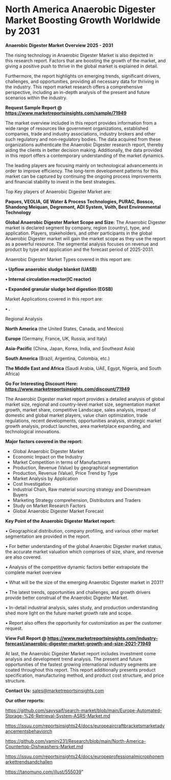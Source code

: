 # North America Anaerobic Digester Market Boosting Growth Worldwide by 2031

<Strong> Anaerobic Digester Market Overview 2025 - 2031</strong>

The rising technology in Anaerobic Digester Market is also depicted in this research report. Factors that are boosting the growth of the market, and giving a positive push to thrive in the global market is explained in detail.

Furthermore, the report highlights on emerging trends, significant drivers, challenges, and opportunities, providing all necessary data for thriving in the industry. This report market research offers a comprehensive perspective, including an in-depth analysis of the present and future scenarios within the industry.

<strong>Request Sample Report @ <a href=https://www.marketreportsinsights.com/sample/71949>https://www.marketreportsinsights.com/sample/71949</a></strong>

The market overview included in this report provides information from a wide range of resources like government organizations, established companies, trade and industry associations, industry brokers and other such regulatory and non-regulatory bodies. The data acquired from these organizations authenticate the Anaerobic Digester research report, thereby aiding the clients in better decision making. Additionally, the data provided in this report offers a contemporary understanding of the market dynamics.

The leading players are focusing mainly on technological advancements in order to improve efficiency. The long-term development patterns for this market can be captured by continuing the ongoing process improvements and financial stability to invest in the best strategies.

Top Key players of Anaerobic Digester Market are:

<strong>Paques, VEOLIA, GE Water & Process Technologies, PURAC, Bossco, Shandong Meiquan, Degremont, ADI System, Voith, Best Environmental Technology</strong>

<strong><b>Global Anaerobic Digester Market Scope and Size:</b></strong>
The Anaerobic Digester market is declared segment by company, region (country), type, and application. Players, stakeholders, and other participants in the global Anaerobic Digester market will gain the market scope as they use the report as a powerful resource. The segmental analysis focuses on revenue and product by type and application and the forecast period of 2025-2031.

Anaerobic Digester Market Types covered in this report are:

<strong>• Upflow anaerobic sludge blanket (UASB)

• Internal circulation reactor(IC reactor)

• Expanded granular sludge bed digestion (EGSB)</strong>

Market Applications covered in this report are:

<strong>• .</strong> 

Regional Analysis

<strong>North America</strong> (the United States, Canada, and Mexico)

<strong>Europe</strong> (Germany, France, UK, Russia, and Italy)

<strong>Asia-Pacific</strong> (China, Japan, Korea, India, and Southeast Asia)

<strong>South America</strong> (Brazil, Argentina, Colombia, etc.)

<strong>The Middle East and Africa</strong> (Saudi Arabia, UAE, Egypt, Nigeria, and South Africa)

<strong>Go For Interesting Discount Here: <a href=https://www.marketreportsinsights.com/discount/71949>https://www.marketreportsinsights.com/discount/71949</a></strong>

The Anaerobic Digester market report provides a detailed analysis of global market size, regional and country-level market size, segmentation market growth, market share, competitive Landscape, sales analysis, impact of domestic and global market players, value chain optimization, trade regulations, recent developments, opportunities analysis, strategic market growth analysis, product launches, area marketplace expanding, and technological innovations.

<strong><b>Major factors covered in the report:</b></strong>
<ul>
  <li>Global Anaerobic Digester Market </li>
  <li>Economic Impact on the Industry</li>
  <li>Market Competition in terms of Manufacturers</li>
  <li>Production, Revenue (Value) by geographical segmentation</li>
  <li>Production, Revenue (Value), Price Trend by Type</li>
  <li>Market Analysis by Application</li>
  <li>Cost Investigation</li>
  <li>Industrial Chain, Raw material sourcing strategy and Downstream Buyers</li>
  <li>Marketing Strategy comprehension, Distributors and Traders</li>
  <li>Study on Market Research Factors</li>
  <li>Global Anaerobic Digester Market Forecast</li>
</ul>

<strong><b>Key Point of the Anaerobic Digester Market report:</b></strong>

• Geographical distribution, company profiling, and various other market segmentation are provided in the report.

• For better understanding of the global Anaerobic Digester market status, the accurate market valuation which comprises of size, share, and revenue are also covered.

• Analysis of the competitive dynamic factors better extrapolate the complete market overview

• What will be the size of the emerging Anaerobic Digester market in 2031?

• The latest trends, opportunities and challenges, and growth drivers provide better construal of the Anaerobic Digester Market.

• In-detail industrial analysis, sales study, and production understanding shed more light on the future market growth rate and scope.

• Report also offers the opportunity for customization as per the customer request.

<strong><b>View Full Report @ <a href=https://www.marketreportsinsights.com/industry-forecast/anaerobic-digester-market-growth-and-size-2021-71949>https://www.marketreportsinsights.com/industry-forecast/anaerobic-digester-market-growth-and-size-2021-71949</a></b></strong>


At last, the Anaerobic Digester Market report includes investment come analysis and development trend analysis. The present and future opportunities of the fastest growing international industry segments are coated throughout this report. This report additionally presents product specification, manufacturing method, and product cost structure, and price structure.

<strong>Contact Us:</strong>
sales@marketreportsinsights.com

<strong>Our other reports:</strong>

<a href=https://github.com/sayysaif/search-market/blob/main/Europe-Automated-Storage-%26-Retrieval-System-ASRS-Market.md>https://github.com/sayysaif/search-market/blob/main/Europe-Automated-Storage-%26-Retrieval-System-ASRS-Market.md</a>

<a href=https://issuu.com/reportsinsights24/docs/europeaircraftbracketsmarketadvancementsbehaviorch>https://issuu.com/reportsinsights24/docs/europeaircraftbracketsmarketadvancementsbehaviorch</a>

<a href=https://github.com/yamini231/Research/blob/main/North-America-Countertop-Dishwashers-Market.md>https://github.com/yamini231/Research/blob/main/North-America-Countertop-Dishwashers-Market.md</a>

<a href=https://issuu.com/reportsinsights24/docs/europeprofessionalmicrophonemarkettrendsandchallen>https://issuu.com/reportsinsights24/docs/europeprofessionalmicrophonemarkettrendsandchallen</a>

<a href=https://tanomuno.com/illust/555039>https://tanomuno.com/illust/555039</a>"
